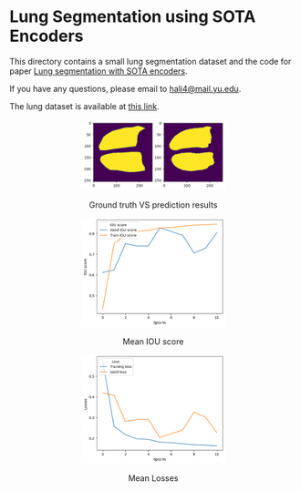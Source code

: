 # Lung Segmentation using SOTA Encoders

This directory contains a small lung segmentation dataset and the code for paper [Lung segmentation with SOTA encoders](https://www.researchgate.net/publication/370481635_Lung_Image_segmentation_using_OTSU_thresholding_and_SOTA_Encoders).


If you have any questions, please email to hali4@mail.yu.edu.
  
  
The lung dataset is available at [this link](https://drive.google.com/file/d/1DUlkaMCJzSMxrf_gMP1aQaVn6Vmt-3mi/view?usp=sharing).


<p align="center">
  <img src="./Files/Lung Segmentation result.png" width="50%"> 
</p>
<p align="center"> Ground truth VS prediction results</p>



<p align="center">
  <img src="./Files/Lung IOU.png" width="50%"> 
</p>
<p align="center"> Mean IOU score </p>

<p align="center">
  <img src="./Files/Lung Loss.png" width="50%"> 
</p>
<p align="center"> Mean Losses </p>
